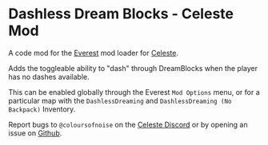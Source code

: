 # Dashless Dream Blocks - Celeste Mod
A code mod for the [Everest](https://everestapi.github.io/) mod loader for [Celeste](http://www.celestegame.com/).

Adds the toggleable ability to "dash" through DreamBlocks when the player has no dashes available.

This can be enabled globally through the Everest `Mod Options` menu, or for a particular map with the `DashlessDreaming` and `DashlessDreaming (No Backpack)` Inventory.

Report bugs to `@coloursofnoise` on the [Celeste Discord](discord.gg/celeste) or by opening an issue on [Github](https://github.com/coloursofnoise/DashlessDreamBlocks/issues).